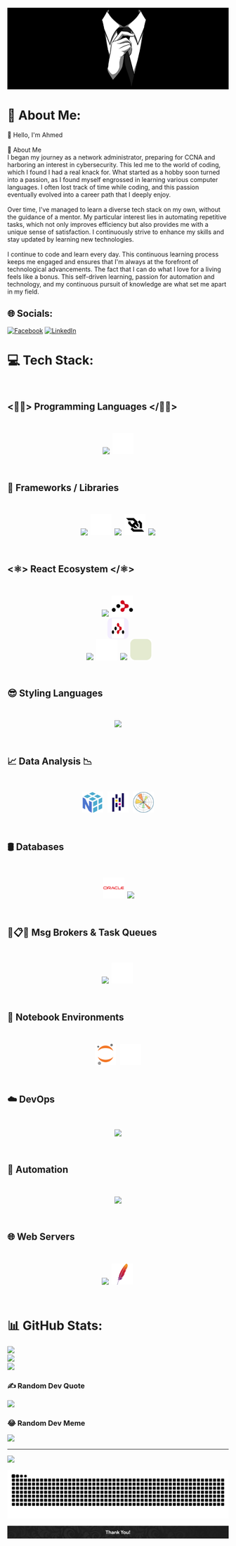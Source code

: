 <p align="center"><img src="/assets/tie_banner.jpg"></p>

# 💫 About Me:

👋 Hello, I'm Ahmed<br><br>🚀 About Me<br>I began my journey as a network administrator, preparing for CCNA and harboring an interest in cybersecurity. This led me to the world of coding, which I found I had a real knack for. What started as a hobby soon turned into a passion, as I found myself engrossed in learning various computer languages. I often lost track of time while coding, and this passion eventually evolved into a career path that I deeply enjoy.<br><br>Over time, I've managed to learn a diverse tech stack on my own, without the guidance of a mentor. My particular interest lies in automating repetitive tasks, which not only improves efficiency but also provides me with a unique sense of satisfaction. I continuously strive to enhance my skills and stay updated by learning new technologies.<br><br>I continue to code and learn every day. This continuous learning process keeps me engaged and ensures that I'm always at the forefront of technological advancements. The fact that I can do what I love for a living feels like a bonus. This self-driven learning, passion for automation and technology, and my continuous pursuit of knowledge are what set me apart in my field.<br>

## 🌐 Socials:

[![Facebook](https://img.shields.io/badge/Facebook-%231877F2.svg?logo=Facebook&logoColor=white)](https://facebook.com/ahmed.qureshi1) [![LinkedIn](https://img.shields.io/badge/LinkedIn-%230077B5.svg?logo=linkedin&logoColor=white)](https://linkedin.com/in/ahmed--qureshi)

# 💻 Tech Stack:

<br>
<b>

## <👨‍💻> Programming Languages </👨‍💻>

<br>
<p align="center">
    <img src="https://skillicons.dev/icons?i=py,js,ts,dart,html" />
    &nbsp;<img src="/assets/sql.svg" alt="SVG LOGO" width="48" height="48" >
</p>

<br>

## 🧬 Frameworks / Libraries

<br>
<p align="center">
    <img src="https://skillicons.dev/icons?i=django" />
    &nbsp;<img  src="/assets/django_rest.svg" alt="Django Rest FrameWork" width="48" height="48">&nbsp;
    <img src="https://skillicons.dev/icons?i=react,svelte,flutter,next,nodejs,express,pug,webpack" />
    &nbsp;<span style="display: inline-block; width: 48px; height: 48px; background-color: #ffde00; border-radius: 10px;"> <img src="/assets/websocket.svg" alt="WebSocket Logo" width="48" height="48"></span>&nbsp;
    <img src="https://skillicons.dev/icons?i=graphql" />


</p>
<br>

## <⚛️> React Ecosystem </⚛️>

<br>
<p align="center">
    <img src="https://skillicons.dev/icons?i=next"/>
    &nbsp;<span style="display: inline-block; width: 48px; height: 48px; background-color: #f4eeff; border-radius: 10px; padding: px;"> <img src="/assets/react-router.svg" alt="React Router" width="48" height="48"></span>&nbsp;
    <span style="display: inline-block; width: 48px; height: 48px; background-color: #f4eeff; border-radius: 10px; display: flex; align-items: center; justify-content: center;"> 
    <img src="/assets/react-router.svg" alt="React Router" style="width: calc(100% - 20px); height: calc(100% - 2px);">
</span>&nbsp;
    <img src="https://skillicons.dev/icons?i=redux" />
    &nbsp;<img  src="/assets/react_query.svg" alt="React Query" width="48" height="48">&nbsp;
    <img src="https://skillicons.dev/icons?i=styledcomponents" />
    &nbsp;<img  src="/assets/next_auth.svg" alt="Next Auth" width="48" height="48">&nbsp;

</p>
<br>

## 😎 Styling Languages

<br>
<p align="center">
  <a href="https://skillicons.dev">
    <img src="https://skillicons.dev/icons?i=sass,css,tailwind" />
  </a>
</p>
<br>

## 📈 Data Analysis 📉

<br>
<p align="center">
    &nbsp;<img  src="/assets/numpy.svg" alt="NumPy" width="48" height="48">&nbsp;
    &nbsp;<img  src="/assets/pandas.svg" alt="Pandas" width="48" height="48">&nbsp;
    &nbsp;<img  src="/assets/matplotlib.svg" alt="Matplotlib" width="48" height="48">&nbsp;
  </a>
</p>
<br>

## 🛢️ Databases

<br>
<p align="center">
    &nbsp;<img  src="/assets/oracle.svg" alt="Oracle Logo" width="48" height="48">&nbsp;
    <img src="https://skillicons.dev/icons?i=postgres,mongodb,firebase,redis" />
  </a>
</p>
<br>

## 👥📋⏰ Msg Brokers & Task Queues

<br>
<p align="center">
    <img src="https://skillicons.dev/icons?i=rabbitmq" />
    &nbsp;<img  src="/assets/celery.svg" alt="Celery Logo" width="48" height="48">&nbsp;
  </a>
</p>
<br>

## 📓 Notebook Environments

<br>
<p align="center">
    &nbsp;<img  src="/assets/jupyter.svg" alt="Jupyter Logo" width="48" height="48">&nbsp;
    &nbsp;<img  src="/assets/google_colab.svg" alt="Google Colab Logo" width="48" height="48">&nbsp;
  </a>
</p>
<br>

## ☁️ DevOps

<br>
<p align="center">
    <img src="https://skillicons.dev/icons?i=docker,kubernetes,git,github" />
  </a>
</p>
<br>

## 🤖 Automation

<br>
<p align="center">
    <img src="https://skillicons.dev/icons?i=selenium" />
  </a>
</p>
<br>

## 🌐 Web Servers

<br>
<p align="center">
    <img src="https://skillicons.dev/icons?i=nginx" />
    &nbsp;<img  src="/assets/apache.svg" alt="Apache Logo" width="48" height="48">&nbsp;
  </a>
</p>
<br>

# 📊 GitHub Stats:

![](https://github-readme-stats.vercel.app/api?username=ahmedther&theme=swift&hide_border=false&include_all_commits=false&count_private=false)<br/>
![](https://github-readme-streak-stats.herokuapp.com/?user=ahmedther&theme=swift&hide_border=false)<br/>
![](https://github-readme-stats.vercel.app/api/top-langs/?username=ahmedther&theme=swift&hide_border=false&include_all_commits=false&count_private=false&layout=compact)

### ✍️ Random Dev Quote

![](https://quotes-github-readme.vercel.app/api?type=horizontal&theme=dark)

### 😂 Random Dev Meme

<img src='https://randommeme-five.vercel.app/' style="height: 400px;"/>

---

[![](https://visitcount.itsvg.in/api?id=ahmedther&icon=0&color=12)](https://visitcount.itsvg.in)

<!-- Contribution Snake -->
<p align="center"><img src="./assets/github-user-contribution.svg"></p>
<!-- Proudly created with GPRM ( https://gprm.itsvg.in ) -->

<!-- Footer -->

<img src="./assets/Footer.jpg">
